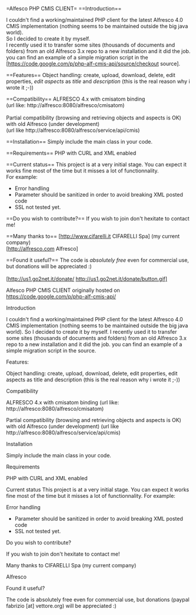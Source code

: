 
=Alfesco PHP CMIS CLIENT=
==Introduction==

I couldn't find a working/maintained PHP client for the latest Alfresco 4.0 CMIS implementation (nothing seems to be maintained outside the big java world).<br>
So I decided to create it by myself.<br>
I recently used it to transfer some sites (thousands of documents and folders) from an old Alfresco 3.x repo to a new installation and it did the job.<br>
you can find an example of a simple migration script in the [https://code.google.com/p/php-alf-cmis-api/source/checkout source].


==Features==
Object handling: create, upload, download, delete, edit properties, *edit aspects* as _title_ and _description_ (this is the real reason why i wrote it ;-))

==Compatibility==
ALFRESCO 4.x with cmisatom binding<br>
(url like: http://alfresco:8080/alfresco/cmisatom)
<br><br>
Partial compatibility  (browsing and retrieving objects and aspects is OK) with old Alfresco (under development)
<br>(url like  http://alfresco:8080/alfresco/service/api/cmis)

==Installation==
Simply include the main class in your code.

==Requirements==
PHP with CURL and XML enabled

==Current status==
This project is at a very initial stage.
You can expect it works fine most of the time but it misses a lot of functionnality.<br>
For example:
  * Error handling
  * Parameter should be sanitized in order to avoid breaking XML posted code
  * SSL not tested yet.

==Do you wish to contribute?==
If you wish to join don't hexitate to contact me!

==Many thanks to==
[http://www.cifarelli.it CIFARELLI Spa] (my current company)<br>
[http://alfresco.com Alfresco]

==Found it useful?==
The code is *absolutely free* even for commercial use, but donations will be appreciated :)
<br><br>
[http://us1.go2net.it/donate/ http://us1.go2net.it/donate/button.gif]



Alfesco PHP CMIS CLIENT originally hosted on https://code.google.com/p/php-alf-cmis-api/

Introduction

I couldn't find a working/maintained PHP client for the latest Alfresco 4.0 CMIS implementation (nothing seems to be maintained outside the big java world).
So I decided to create it by myself.
I recently used it to transfer some sites (thousands of documents and folders) from an old Alfresco 3.x repo to a new installation and it did the job.
you can find an example of a simple migration script in the source.

Features:

Object handling: create, upload, download, delete, edit properties, edit aspects as title and description (this is the real reason why i wrote it ;-))

Compatibility

ALFRESCO 4.x with cmisatom binding
(url like: http://alfresco:8080/alfresco/cmisatom) 

Partial compatibility (browsing and retrieving objects and aspects is OK) with old Alfresco (under development) 
(url like http://alfresco:8080/alfresco/service/api/cmis)

Installation

Simply include the main class in your code.

Requirements

PHP with CURL and XML enabled

Current status
This project is at a very initial stage. You can expect it works fine most of the time but it misses a lot of functionnality.
For example:

Error handling

* Parameter should be sanitized in order to avoid breaking XML posted code
* SSL not tested yet.

Do you wish to contribute?

If you wish to join don't hexitate to contact me!

Many thanks to
CIFARELLI Spa (my current company)

Alfresco

Found it useful?

The code is absolutely free even for commercial use, but donations (paypal fabrizio [at] vettore.org) will be appreciated :) 
